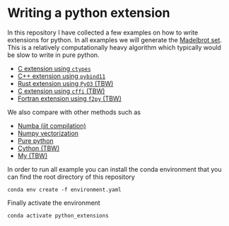 # Writing a python extension

In this repository I have collected a few examples on how to write extensions for python. In all examples we will generate the [Madelbrot set](https://en.wikipedia.org/wiki/Mandelbrot_set). This is a relatively computationally heavy algorithm which typically would be slow to write in pure python.

- [C extension using `ctypes`](ctypes_extension)
- [C++ extension using `pybind11`](pyvind11_extension)
- [Rust extension using `PyO3` (TBW)](https://github.com/PyO3/pyo3)
- [C extension using `cffi` (TBW)](https://cffi.readthedocs.io/en/latest/)
- [Fortran extension using `f2py` (TBW)](https://www.numfys.net/howto/F2PY/)

We also compare with other methods such as 

- [Numba (jit compilation)](jit_compiled_numba)
- [Numpy vectorization](numpy_vectorization)
- [Pure python](pure_python)
- [Cython (TBW)](https://cython.org)
- [My (TBW)](https://github.com/python/mypy/tree/master/mypyc)

In order to run all example you can install the conda environment that you can find the root directory of this repository

```
conda env create -f environment.yaml
```

Finally activate the environment

```
conda activate python_extensions
```